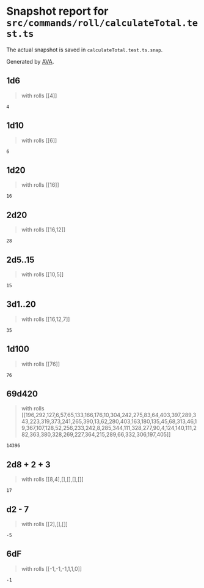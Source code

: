 # Snapshot report for `src/commands/roll/calculateTotal.test.ts`

The actual snapshot is saved in `calculateTotal.test.ts.snap`.

Generated by [AVA](https://avajs.dev).

## 1d6

> with rolls [[4]]

    4

## 1d10

> with rolls [[6]]

    6

## 1d20

> with rolls [[16]]

    16

## 2d20

> with rolls [[16,12]]

    28

## 2d5..15

> with rolls [[10,5]]

    15

## 3d1..20

> with rolls [[16,12,7]]

    35

## 1d100

> with rolls [[76]]

    76

## 69d420

> with rolls [[196,292,127,6,57,65,133,166,176,10,304,242,275,83,64,403,397,289,343,223,319,373,241,265,390,13,62,280,403,163,180,135,45,68,313,46,19,367,107,128,52,256,233,242,8,285,344,111,328,277,90,4,124,140,111,282,363,380,328,269,227,364,215,289,66,332,306,197,405]]

    14396

## 2d8 + 2 + 3

> with rolls [[8,4],[],[],[],[]]

    17

## d2 - 7

> with rolls [[2],[],[]]

    -5

## 6dF

> with rolls [[-1,-1,-1,1,1,0]]

    -1
